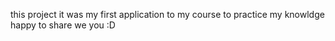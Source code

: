 this project it was my first application to my course to practice my knowldge happy to share we you :D
